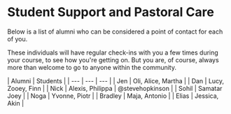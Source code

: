 # Student Support and Pastoral Care
Below is a list of alumni who can be considered a point of contact for each of you.

These individuals will have regular check-ins with you a few times during your course, to see how you're getting on. But you are, of course, always more than welcome to go to anyone within the community.

| Alumni | Students |
| --- | --- | --- |
| Jen | Oli, Alice, Martha |
| Dan | Lucy, Zooey, Finn |
| Nick | Alexis, Philippa | @stevehopkinson |
| Sohil | Samatar Joey |
| Noga | Yvonne, Piotr |
| Bradley | Maja, Antonio |
| Elias | Jessica, Akin |
